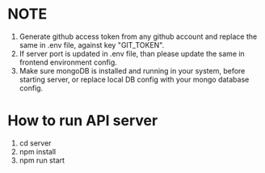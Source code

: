 # NOTE
1. Generate github access token from any github account and replace the same in .env file, against key "GIT_TOKEN".
2. If server port is updated in .env file, than please update the same in frontend environment config.
3. Make sure mongoDB is installed and running in your system, before starting server, or replace local DB config with your mongo database config.

# How to run API server
1. cd server
2. npm install
3. npm run start


